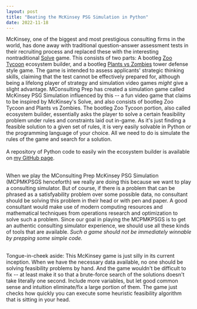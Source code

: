 ```yaml
---
layout: post
title: "Beating the McKinsey PSG Simulation in Python"
date: 2022-11-18
---
```


McKinsey, one of the biggest and most prestigious consulting firms in the world, has done away with traditional question-answer assessment tests in their recruiting process and replaced these with the interesting nontraditional <a href="https://www.mckinsey.com/careers/mckinsey-digital-assessment">Solve</a> game. This consists of two parts: A bootleg <a href="https://store.steampowered.com/app/613880/Zoo_Tycoon_Ultimate_Animal_Collection/">Zoo Tycoon</a> ecosystem builder, and a bootleg [Plants vs Zombies](https://play.google.com/store/apps/details?id=com.ea.game.pvzfree_row&hl=en_US&gl=US&pli=1) tower defense style game. The game is intended to assess applicants' strategic thinking skills, claiming that the test cannot be effectively prepared for, although being a lifelong player of strategy and simulation video games <i>might</i> give a slight advantage. 
MConsulting Prep has created a simulation game called McKinsey PSG Simulation influenced by this -- a fun video game that claims to be inspired by McKinsey's Solve, and also consists of bootleg  Zoo Tycoon and Plants vs Zombies. The bootleg Zoo Tycoon portion, also called ecosystem builder, essentially asks the player to solve a certain feasibility problem under rules and constraints laid out in-game. As it's just finding a feasible solution to a given set of rules, it is very easily solvable in Python or the programming language of your choice. All we need to do is simulate the rules of the game and search for a solution. <br><br>
A repository of Python code to easily win the ecosystem builder is available on [my GitHub page](https://github.com/PhillipKerger/). <br><br>

When we play the  MConsulting Prep McKinsey PSG Simulation (MCPMKPSGS henceforth) we really are doing this because we want to play a consulting simulator. But of course, if there is a problem that can be phrased as a satisfyability problem over some possible data, no consultant should be solving this problem in their head or with pen and paper. A good consultant would make use of modern computing resources and mathematical techniques from operations research and optimization to solve such a problem. Since our goal in playing the MCPMKPSGS is to get an authentic consulting simulator experience, we should use all these kinds of tools that are available. *<i>Such a game should not be immediately winnable by prepping some simple code.</i>* 

<br>Tongue-in-cheek aside: This McKinsey game is just silly in its current inception. When we have the necessary data available, no one should be solving feasibility problems by hand. And the game wouldn't be difficult to fix -- at least make it so that a brute-force search of the solutions doesn't take literally one second. Include more variables, but let good common sense and intuition eliminate/fix a large portion of them. The game just checks how quickly you can execute some heuristic feasibility algorithm that is sitting in your head. 

